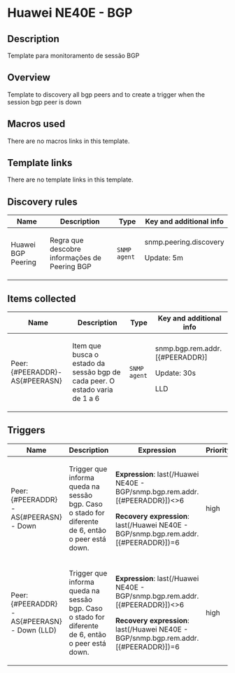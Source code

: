 # Huawei NE40E - BGP

## Description

Template para monitoramento de sessão BGP

## Overview

Template to discovery all bgp peers and to create a trigger when the session bgp peer is down



## Macros used

There are no macros links in this template.

## Template links

There are no template links in this template.

## Discovery rules

|Name|Description|Type|Key and additional info|
|----|-----------|----|----|
|Huawei BGP Peering|<p>Regra que descobre informações de Peering BGP</p>|`SNMP agent`|snmp.peering.discovery<p>Update: 5m</p>|
## Items collected

|Name|Description|Type|Key and additional info|
|----|-----------|----|----|
|Peer: {#PEERADDR}-AS{#PEERASN}|<p>Item que busca o estado da sessão bgp de cada peer. O estado varia de 1 a 6</p>|`SNMP agent`|snmp.bgp.rem.addr.[{#PEERADDR}]<p>Update: 30s</p><p>LLD</p>|
## Triggers

|Name|Description|Expression|Priority|
|----|-----------|----------|--------|
|Peer: {#PEERADDR}-AS{#PEERASN} - Down|<p>Trigger que informa queda na sessão bgp. Caso o stado for diferente de 6, então o peer está down.</p>|<p>**Expression**: last(/Huawei NE40E - BGP/snmp.bgp.rem.addr.[{#PEERADDR}])<>6</p><p>**Recovery expression**: last(/Huawei NE40E - BGP/snmp.bgp.rem.addr.[{#PEERADDR}])=6</p>|high|
|Peer: {#PEERADDR}-AS{#PEERASN} - Down (LLD)|<p>Trigger que informa queda na sessão bgp. Caso o stado for diferente de 6, então o peer está down.</p>|<p>**Expression**: last(/Huawei NE40E - BGP/snmp.bgp.rem.addr.[{#PEERADDR}])<>6</p><p>**Recovery expression**: last(/Huawei NE40E - BGP/snmp.bgp.rem.addr.[{#PEERADDR}])=6</p>|high|
